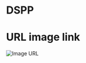 # DSPP

# URL image link

![Image URL](https://www.jaspersoft.com/content/dam/jaspersoft/images/graphics/infographics/line-chart-example.svg)
